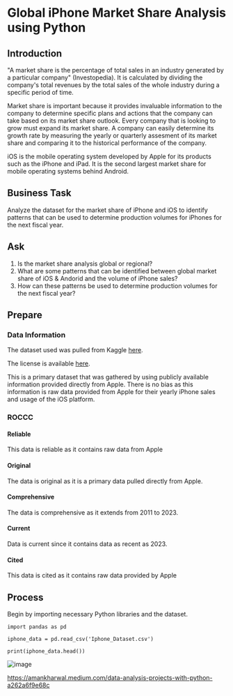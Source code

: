 # Global iPhone Market Share Analysis using Python 

## Introduction 
"A market share is the percentage of total sales in an industry generated by a particular company" (Investopedia). It is calculated by dividing the company's total revenues by the total sales of the whole industry during a specific period of time. 

Market share is important because it provides invaluable information to the company to determine specific plans and actions that the company can take based on its market share outlook. Every company that is looking to grow must expand its market share. A company can easily determine its growth rate by measuring the yearly or quarterly assesment of its market share and comparing it to the historical performance of the company. 

iOS is the mobile operating system developed by Apple for its products such as the iPhone and iPad. It is the second largest market share for mobile operating systems behind Android. 

## Business Task 
Analyze the dataset for the market share of iPhone and iOS to identify patterns that can be used to determine production volumes for iPhones for the next fiscal year. 

## Ask
1. Is the market share analysis global or regional?
2. What are some patterns that can be identified between global market share of iOS & Andorid and the volume of iPhone sales? 
3. How can these patterns be used to determine production volumes for the next fiscal year? 

## Prepare 

### Data Information
The dataset used was pulled from Kaggle [here](https://www.kaggle.com/datasets/mohamedfahim003/global-iphone-and-smartphone-market-2011-2023).

The license is available [here](https://www.mit.edu/~amini/LICENSE.md).

This is a primary dataset that was gathered by using publicly available information provided directly from Apple. There is no bias as this information is raw data provided from Apple for their yearly iPhone sales and usage of the iOS platform. 

### ROCCC
#### Reliable
This data is reliable as it contains raw data from Apple 
#### Original
The data is original as it is a primary data pulled directly from Apple. 
#### Comprehensive
The data is comprehensive as it extends from 2011 to 2023. 
#### Current 
Data is current since it contains data as recent as 2023. 
#### Cited 
This data is cited as it contains raw data provided by Apple 

## Process
Begin by importing necessary Python libraries and the dataset. 

```
import pandas as pd

iphone_data = pd.read_csv('Iphone_Dataset.csv')

print(iphone_data.head())
```

![image](https://github.com/user-attachments/assets/92209410-188b-446b-8699-cdb35b528de3)


https://amankharwal.medium.com/data-analysis-projects-with-python-a262a6f9e68c
